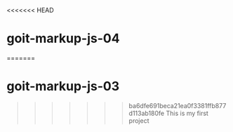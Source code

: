 <<<<<<< HEAD
# goit-markup-js-04
=======
# goit-markup-js-03
>>>>>>> ba6dfe691beca21ea0f3381ffb877d113ab180fe
This is my first project 
